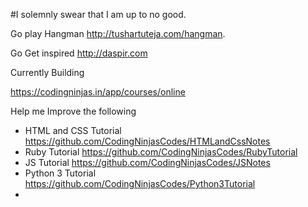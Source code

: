 #I solemnly swear that I am up to no good.

Go play Hangman <http://tushartuteja.com/hangman>.

Go Get inspired <http://daspir.com>

Currently Building

<https://codingninjas.in/app/courses/online>

Help me Improve the following

* HTML and CSS Tutorial <https://github.com/CodingNinjasCodes/HTMLandCssNotes>
* Ruby Tutorial <https://github.com/CodingNinjasCodes/RubyTutorial>
* JS Tutorial <https://github.com/CodingNinjasCodes/JSNotes>
* Python 3 Tutorial <https://github.com/CodingNinjasCodes/Python3Tutorial>
*




